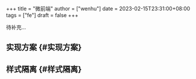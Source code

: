 +++
title = "微前端"
author = ["wenhu"]
date = 2023-02-15T23:31:00+08:00
tags = ["fe"]
draft = false
+++

待补充...


## 实现方案 {#实现方案}


## 样式隔离 {#样式隔离}
